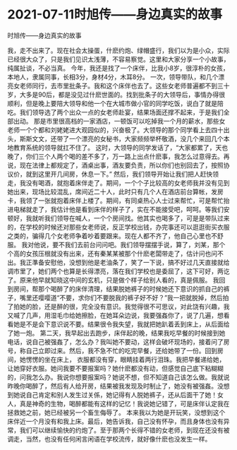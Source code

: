 # 2021-07-11时旭传——身边真实的故事



时旭传——身边真实的故事



我，走不出来了。现在社会太操蛋，什麽约炮、绿帽盛行，我们以为是小众，实际已经很大众了，只是我们见识太浅薄，不容易察觉。这里和大家分享一个小故事，纯属扯谈，不必当真。
今年，我还是找了一个床伴，比我小8岁，很淳朴的女孩，本地人，隶属同事，长相3分，身材4分，木耳8分。
一次，领导带队，和几个漂亮女老师同行，去市里批条子。我和这个床伴也去了。这些女老师普遍都不到三十岁，大多是90后，都是没见过什麽世面的。找到批条子的大领导后，事情办得很顺利，但是晚上要陪大领导和他一个在大城市做小官的同学吃饭，说白了就是陪吃。我们领导选了两个出众一点的女老师赴宴，结果场面还撑不起来，于是我们全部出动。
那是市里很高档的一家酒店，一顿饭可以吃掉我一个月的薪水，那些女老师一个个都和刘姥姥进大观园似的，兴奋极了。大领导的那个同学看上去四十出头，斯斯文文，还带了一个漂亮的女秘书，大家频频举杯敬酒，没几个来回几个本地教育系统的领导就扛不住了。
这时，大领导的同学发话了，“大家都累了，天也晚了，你们三个人两个喝的差不多了，万一路上出点什麽事，我怎么过意得去。再说，现在法律上都规定了，酒桌出事，酒友要负责，所以你们也别回去了，按照协议价，就到这里开几间房，休息一下。”
然后，我们领导开始让我们把人赶快领走，我没有喝酒，就抱着床伴走了。期间，一个个子比较高的女老师我并没有见到她出来，现场比较混乱，席间近二十人，此时只有几个人在酒店前台算帐，发房卡，我领了一张就抱着床伴上楼了。期间，有同桌热心人士过来帮忙，可是帮忙抬进电梯就走了，我估计他是看到床伴的样子了，实在不能接受吧，呵呵。等我们安顿好，我就听我们领导在喊人，一个个房间找。他其实也喝多了，可是是带队过来的，在学校的时候还对那些女老师说，反正学校出钱，办完事还可以逛逛街买衣服之类的，骗得几个女老师争着吵着要跟来。现在人都不齐了，他自己心里也不舒服。
我对他说，要不我们去前台问问吧。我们领导摆摆手说，算了，刘某，那个个高的女孩压根就没有出来，还有秦某某被那个什麽老闆带走了，估计问也问不出。我正準备安慰他，没想到他是老油条了，笑了一下说，搞不好过几天直接就给调市里了，她们两个也算是长得漂亮，落在我们学校也是委屈了，这下可好，两讫了。原来他早就知晓这中间的玄机，只是做个样子给别人看的，真是佩服。
我回到房间，帮那个喝醉了的床伴清理，结果脱她裤子的时候她还下意识的抓自己的裤子，嘴里还嘤嘤道“不要，求你们不要脱我的裤子好不好？”我一把就脱掉，然后拍了拍她的脸，还是醉的很，完全没有意识。我觉得很不可思议，对此饶有兴趣，我又喊了几声，用湿毛巾给她擦脸，在她耳朵边说，我要强姦你了，说了几遍，想看看她是不是会下意识说不要。结果很令我失望，我就把她趴着丢到床上，从后面给了她一炮。
第二天，我早起出去跑步，床伴起的晚，结果我吃早餐的时候接到她电话，说自己被强姦了，怎么办？我叫她不要动，这样会破坏现场的，接着问了房号，称自己立即过来。然后，我不急不忙的吃完早餐，还给她带了一份。回到房间，她愣愣的坐在床上， 衣服都没有穿，眼睛挂着两行泪珠。我把早餐递给她，让她穿好衣服。她问我要不要报案吗？她什麽都没有动，但感觉自己底下粘糊糊的，问我怎么办。我说你想要报案吗？她说不想，但不知道自己该怎么做。我就说昨晚你喝醉了，然后有人给开房，结果被我发现及时制止了，她没有被强姦。没想到她说自己肯定和别人发生过关係，她记得有人脱她裤子，还从后面干了她！女人，真是神奇的生物，喝醉都能有这样的记忆！我说她记错了，可是床伴认定我在拯救她之前，她已经被另一个畜生侮辱了。
本来我以为她是开玩笑，没想到这个床伴近一个月没有和我上床。最后，她告诉我，自己没有怀孕，而且身体也没有异常，我们可以继续愉快的约炮了。至于那两个长得不错的女老师，到现在还没有被调走，当然，也没有任何闲言闲语在学校流传，就好像什麽也没发生一样。


